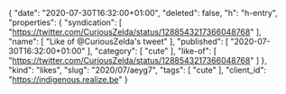 {
  "date": "2020-07-30T16:32:00+01:00",
  "deleted": false,
  "h": "h-entry",
  "properties": {
    "syndication": [
      "https://twitter.com/CuriousZelda/status/1288543217366048768"
    ],
    "name": [
      "Like of @CuriousZelda's tweet"
    ],
    "published": [
      "2020-07-30T16:32:00+01:00"
    ],
    "category": [
      "cute"
    ],
    "like-of": [
      "https://twitter.com/CuriousZelda/status/1288543217366048768"
    ]
  },
  "kind": "likes",
  "slug": "2020/07/aeyg7",
  "tags": [
    "cute"
  ],
  "client_id": "https://indigenous.realize.be"
}
